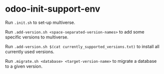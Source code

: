 # odoo-init-support-env

Run ```.init.sh``` to set-up multiverse.

Run ```.add-version.sh <space-separated-version-names>``` to add some specific versions to multiverse.

Run ```.add-version.sh $(cat currently_supported_versions.txt)``` to install all currently used versions.
  
Run ```.migrate.sh <database> <target-version-name>``` to migrate a database to a given version.
